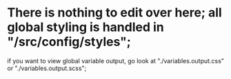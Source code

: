 # There is nothing to edit over here; all global styling is handled in "/src/config/styles";

if you want to view global variable output, go look at "./variables.output.css" or "./variables.output.scss";
